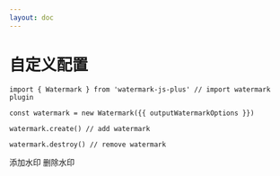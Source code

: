 ```yaml
---
layout: doc
---
```

# 自定义配置

<script setup lang="ts">
import { reactive, getCurrentInstance, onMounted } from 'vue';
import { useData } from 'vitepress';
import WatermarkOptionsForm from '../../../components/WatermarkOptionsForm.vue';
// import { cloneDeep } from 'lodash';
import cloneDeep from 'lodash/cloneDeep';
import { useAppStore } from '../../../.vitepress/stores/app';

const appStore = useAppStore();
const { isDark } = useData();
const app = getCurrentInstance();
const initialWatermarkOptions = {
  width: 300,
  height: 300,
  rotate: 45
};

let outputWatermarkOptions = reactive(
  cloneDeep(initialWatermarkOptions)
)

onMounted(() => {
});

const handleAddWatermark = () => {
  appStore.createWatermark(outputWatermarkOptions)
};
const handleRemoveWatermark = () => {
  appStore.removeWatermark()
};
const handleChangeOptions = (options) => {
  Object.keys(outputWatermarkOptions).forEach(key => {
    delete outputWatermarkOptions[key]
  })
  outputWatermarkOptions = Object.assign(outputWatermarkOptions, options)
  appStore.changeWatermark(options);
};
</script>

<ClientOnly>
  <WatermarkOptionsForm
    :options="initialWatermarkOptions"
    @change="handleChangeOptions"
  />
</ClientOnly>

```js-vue
import { Watermark } from 'watermark-js-plus' // import watermark plugin

const watermark = new Watermark({{ outputWatermarkOptions }})

watermark.create() // add watermark

watermark.destroy() // remove watermark
```

<el-affix position="bottom" :offset="0">
  <el-space class="block-operation">
    <el-button round type="primary" @click="handleAddWatermark">添加水印</el-button>
    <el-button round type="danger" @click="handleRemoveWatermark">删除水印</el-button>
  </el-space>
</el-affix>

<el-backtop></el-backtop>

